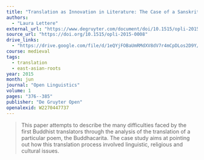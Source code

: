 ```yaml
---
title: "Translation as Innovation in Literature: The Case of a Sanskrit Buddhist Poem Translated Into Chinese"
authors:
  - "Laura Lettere"
external_url: "https://www.degruyter.com/document/doi/10.1515/opli-2015-0008/pdf"
source_url: "https://doi.org/10.1515/opli-2015-0008"
drive_links:
  - "https://drive.google.com/file/d/1eQYjFOBaUmRMdXV8dV7r4mCpDLos2D9Y/view?usp=drivesdk"
course: medieval
tags:
  - translation
  - east-asian-roots
year: 2015
month: jun
journal: "Open Linguistics"
volume: 1
pages: "376--385"
publisher: "De Gruyter Open"
openalexid: W2270447737
---
```


> This paper attempts to describe the many difficulties faced by the first Buddhist translators through the analysis of the translation of a particular poem, the Buddhacarita.
> The case study aims at pointing out how this translation process involved linguistic, religious and cultural issues.

